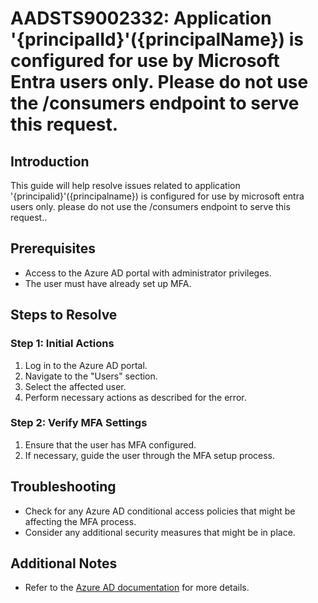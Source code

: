 # AADSTS9002332: Application '{principalId}'({principalName}) is configured for use by Microsoft Entra users only. Please do not use the /consumers endpoint to serve this request.

## Introduction
This guide will help resolve issues related to application '{principalid}'({principalname}) is configured for use by microsoft entra users only. please do not use the /consumers endpoint to serve this request..

## Prerequisites
- Access to the Azure AD portal with administrator privileges.
- The user must have already set up MFA.

## Steps to Resolve

### Step 1: Initial Actions
1. Log in to the Azure AD portal.
2. Navigate to the "Users" section.
3. Select the affected user.
4. Perform necessary actions as described for the error.

### Step 2: Verify MFA Settings
1. Ensure that the user has MFA configured.
2. If necessary, guide the user through the MFA setup process.

## Troubleshooting
- Check for any Azure AD conditional access policies that might be affecting the MFA process.
- Consider any additional security measures that might be in place.

## Additional Notes
- Refer to the [Azure AD documentation](https://learn.microsoft.com/en-us/azure/active-directory/) for more details.
